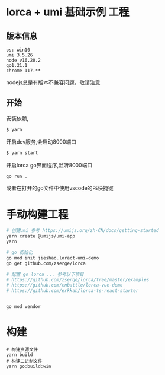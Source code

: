 # lorca + umi 基础示例 工程

## 版本信息
```
os: win10
umi 3.5.26
node v16.20.2
go1.21.1
chrome 117.**
```
nodejs总是有版本不兼容问题，敬请注意

## 开始

安装依赖,

```bash
$ yarn
```

开启dev服务,会启动8000端口

```bash
$ yarn start
```

开启lorca go界面程序,监听8000端口

```bash
go run .
```

或者在打开的go文件中使用vscode的`F5`快捷键


# 手动构建工程
```bash
# 创建umi 参考 https://umijs.org/zh-CN/docs/getting-started
yarn create @umijs/umi-app
yarn

# go 初始化
go mod init jieshao.loract-umi-demo
go get github.com/zserge/lorca

# 配置 go lorca ... 参考以下项目
# https://github.com/zserge/lorca/tree/master/examples
# https://github.com/cnbattle/lorca-vue-demo
# https://github.com/erkkah/lorca-ts-react-starter


go mod vendor
```

# 构建
```shell
# 构建资源文件
yarn build
# 构建二进制文件
yarn go:build:win
```